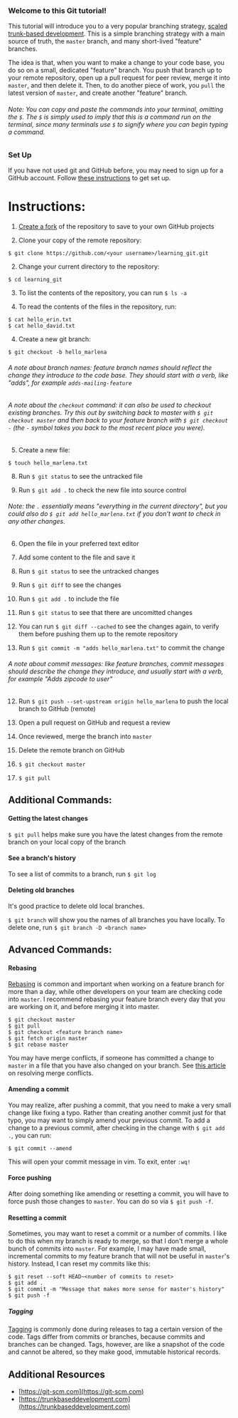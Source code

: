 ### Welcome to this Git tutorial!

This tutorial will introduce you to a very popular branching strategy, [scaled trunk-based development](https://trunkbaseddevelopment.com/#scaled-trunk-based-development). This is a simple branching strategy with a main source of truth, the `master` branch, and many short-lived "feature" branches.

The idea is that, when you want to make a change to your code base, you do so on a small, dedicated "feature" branch. You push that branch up to your remote repository, open up a pull request for peer review, merge it into `master`, and then delete it. Then, to do another piece of work, you `pull` the latest version of `master`, and create another "feature" branch.

###### Note: You can copy and paste the commands into your terminal, omitting the `$`. The `$` is simply used to imply that this is a command run on the terminal, since many terminals use `$` to signify where you can begin typing a command.

### Set Up

If you have not used git and GitHub before, you may need to sign up for a GitHub account. Follow [these instructions](https://git-scm.com/book/en/v2/GitHub-Account-Setup-and-Configuration) to get set up.

# Instructions:

1. [Create a fork](https://help.github.com/en/github/getting-started-with-github/fork-a-repo) of the repository to save to your own GitHub projects

1. Clone your copy of the remote repository:

```
$ git clone https://github.com/<your username>/learning_git.git
```

2. Change your current directory to the repository:

```
$ cd learning_git
```

3. To list the contents of the repository, you can run `$ ls -a`

3. To read the contents of the files in the repository, run:

```
$ cat hello_erin.txt
$ cat hello_david.txt
```

4. Create a new git branch:

```
$ git checkout -b hello_marlena
```
###### A note about branch names: feature branch names should reflect the change they introduce to the code base. They should start with a verb, like "adds", for example `adds-mailing-feature`

###### A note about the `checkout` command: it can also be used to checkout existing branches. Try this out by switching back to master with `$ git checkout master` and then back to your feature branch with `$ git checkout -` (the `-` symbol takes you back to the most recent place you were).

5. Create a new file:

```
$ touch hello_marlena.txt
```

8. Run `$ git status` to see the untracked file

9. Run `$ git add .` to check the new file into source control

###### Note: the `.` essentially means "everything in the current directory", but you could also do `$ git add hello_marlena.txt` if you don't want to check in any other changes.

6. Open the file in your preferred text editor

7. Add some content to the file and save it

8. Run `$ git status` to see the untracked changes

9. Run `$ git diff` to see the changes

9. Run `$ git add .` to include the file

10. Run `$ git status` to see that there are uncomitted changes

12. You can run `$ git diff --cached` to see the changes again, to verify them before pushing them up to the remote repository

11. Run `$ git commit -m "adds hello_marlena.txt"` to commit the change

###### A note about commit messages: like feature branches, commit messages should describe the change they introduce, and usually start with a verb, for example "Adds zipcode to user"

12. Run `$ git push --set-upstream origin hello_marlena` to push the local branch to GitHub (remote)

13. Open a pull request on GitHub and request a review

14. Once reviewed, merge the branch into `master`

15. Delete the remote branch on GitHub

16. `$ git checkout master`

17. `$ git pull`

## Additional Commands:

#### Getting the latest changes

`$ git pull` helps make sure you have the latest changes from the remote branch on your local copy of the branch

#### See a branch's history

To see a list of commits to a branch, run `$ git log`

#### Deleting old branches

It's good practice to delete old local branches.

`$ git branch` will show you the names of all branches you have locally. To delete one, run `$ git branch -D <branch name>`

## Advanced Commands:

#### Rebasing

[Rebasing](https://help.github.com/en/github/using-git/about-git-rebase) is common and important when working on a feature branch for more than a day, while other developers on your team are checking code into `master`. I recommend rebasing your feature branch every day that you are working on it, and before merging it into master.

```
$ git checkout master
$ git pull
$ git checkout <feature branch name>
$ git fetch origin master
$ git rebase master
```

You may have merge conflicts, if someone has committed a change to `master` in a file that you have also changed on your branch. See [this article](https://help.github.com/en/github/collaborating-with-issues-and-pull-requests/resolving-a-merge-conflict-using-the-command-line) on resolving merge conflicts.

#### Amending a commit

You may realize, after pushing a commit, that you need to make a very small change like fixing a typo. Rather than creating another commit just for that typo, you may want to simply amend your previous commit. To add a change to a previous commit, after checking in the change with `$ git add .`, you can run:

```
$ git commit --amend
```

This will open your commit message in vim. To exit, enter `:wq!`

#### Force pushing

After doing something like amending or resetting a commit, you will have to force push those changes to `master`. You can do so via `$ git push -f`.

#### Resetting a commit

Sometimes, you may want to reset a commit or a number of commits. I like to do this when my branch is ready to merge, so that I don't merge a whole bunch of commits into `master`. For example, I may have made small, incremental commits to my feature branch that will not be useful in `master`'s history. Instead, I can reset my commits like this:

```
$ git reset --soft HEAD~<number of commits to reset>
$ git add .
$ git commit -m "Message that makes more sense for master's history"
$ git push -f
```

##### Tagging

[Tagging](https://git-scm.com/book/en/v2/Git-Basics-Tagging) is commonly done during releases to tag a certain version of the code. Tags differ from commits or branches, because commits and branches can be changed. Tags, however, are like a snapshot of the code and cannot be altered, so they make good, immutable historical records.

## Additional Resources

* [https://git-scm.com](https://git-scm.com)
* [https://trunkbaseddevelopment.com](https://trunkbaseddevelopment.com)
